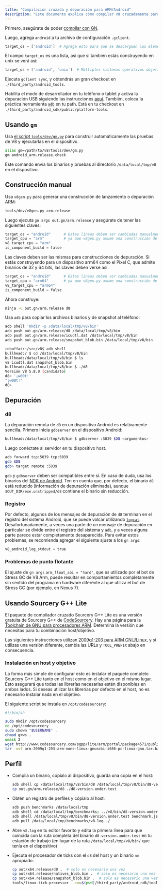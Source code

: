 ```yaml
---
title: "Compilación cruzada y depuración para ARM/Android"
description: "Este documento explica cómo compilar V8 cruzadamente para ARM/Android y cómo depurarlo."
---
```

Primero, asegúrate de poder [compilar con GN](/docs/build-gn).

Luego, agrega `android` a tu archivo de configuración `.gclient`.

```python
target_os = ['android']  # Agrega esto para que se descarguen los elementos de Android.
```

El campo `target_os` es una lista, así que si también estás construyendo en unix se verá así:

```python
target_os = ['android', 'unix']  # Múltiples sistemas operativos objetivo.
```

Ejecuta `gclient sync`, y obtendrás un gran checkout en `./third_party/android_tools`.

Habilita el modo de desarrollador en tu teléfono o tablet y activa la depuración USB siguiendo las instrucciones [aquí](https://developer.android.com/studio/run/device.html). También, coloca la práctica herramienta [`adb`](https://developer.android.com/studio/command-line/adb.html) en tu path. Está en tu checkout en `./third_party/android_sdk/public/platform-tools`.

## Usando `gm`

Usa [el script `tools/dev/gm.py`](/docs/build-gn#gm) para construir automáticamente las pruebas de V8 y ejecutarlas en el dispositivo.

```bash
alias gm=/path/to/v8/tools/dev/gm.py
gm android_arm.release.check
```

Este comando envía los binarios y pruebas al directorio `/data/local/tmp/v8` en el dispositivo.

## Construcción manual

Usa `v8gen.py` para generar una construcción de lanzamiento o depuración ARM:

```bash
tools/dev/v8gen.py arm.release
```

Luego ejecuta `gn args out.gn/arm.release` y asegúrate de tener las siguientes claves:

```python
target_os = "android"      # Estas líneas deben ser cambiadas manualmente
target_cpu = "arm"         # ya que v8gen.py asume una construcción de simulador.
v8_target_cpu = "arm"
is_component_build = false
```

Las claves deben ser las mismas para construcciones de depuración. Si estás construyendo para un dispositivo arm64 como el Pixel C, que admite binarios de 32 y 64 bits, las claves deben verse así:

```python
target_os = "android"      # Estas líneas deben ser cambiadas manualmente
target_cpu = "arm64"       # ya que v8gen.py asume una construcción de simulador.
v8_target_cpu = "arm64"
is_component_build = false
```

Ahora construye:

```bash
ninja -C out.gn/arm.release d8
```

Usa `adb` para copiar los archivos binarios y de snapshot al teléfono:

```bash
adb shell 'mkdir -p /data/local/tmp/v8/bin'
adb push out.gn/arm.release/d8 /data/local/tmp/v8/bin
adb push out.gn/arm.release/icudtl.dat /data/local/tmp/v8/bin
adb push out.gn/arm.release/snapshot_blob.bin /data/local/tmp/v8/bin
```

```bash
rebuffat:~/src/v8$ adb shell
bullhead:/ $ cd /data/local/tmp/v8/bin
bullhead:/data/local/tmp/v8/bin $ ls
v8 icudtl.dat snapshot_blob.bin
bullhead:/data/local/tmp/v8/bin $ ./d8
Versión V8 5.8.0 (candidato)
d8> '¡w00t!'
"¡w00t!"
d8>
```

## Depuración

### d8

La depuración remota de `d8` en un dispositivo Android es relativamente sencilla. Primero inicia `gdbserver` en el dispositivo Android:

```bash
bullhead:/data/local/tmp/v8/bin $ gdbserver :5039 $D8 <argumentos>
```

Luego conéctate al servidor en tu dispositivo host.

```bash
adb forward tcp:5039 tcp:5039
gdb $D8
gdb> target remote :5039
```

`gdb` y `gdbserver` deben ser compatibles entre sí. En caso de duda, usa los binarios del [NDK de Android](https://developer.android.com/ndk). Ten en cuenta que, por defecto, el binario `d8` está reducido (información de depuración eliminada), aunque `$OUT_DIR/exe.unstripped/d8` contiene el binario sin reducción.

### Registro

Por defecto, algunos de los mensajes de depuración de `d8` terminan en el registro del sistema Android, que se puede volcar utilizando [`logcat`](https://developer.android.com/studio/command-line/logcat). Desafortunadamente, a veces una parte de un mensaje de depuración en particular se divide entre el registro del sistema y `adb`, y a veces alguna parte parece estar completamente desaparecida. Para evitar estos problemas, se recomienda agregar el siguiente ajuste a los `gn args`:

```python
v8_android_log_stdout = true
```

### Problemas de punto flotante

El ajuste de `gn args` `arm_float_abi = "hard"`, que es utilizado por el bot de Stress GC de V8 Arm, puede resultar en comportamientos completamente sin sentido del programa en hardware diferente al que utiliza el bot de Stress GC (por ejemplo, en Nexus 7).

## Usando Sourcery G++ Lite

El paquete de compilador cruzado Sourcery G++ Lite es una versión gratuita de Sourcery G++ de [CodeSourcery](http://www.codesourcery.com/). Hay una página para la [Toolchain de GNU para procesadores ARM](http://www.codesourcery.com/sgpp/lite/arm). Determina la versión que necesitas para tu combinación host/objetivo.

Las siguientes instrucciones utilizan [2009q1-203 para ARM GNU/Linux](http://www.codesourcery.com/sgpp/lite/arm/portal/release858), y si utilizas una versión diferente, cambia las URLs y `TOOL_PREFIX` abajo en consecuencia.

### Instalación en host y objetivo

La forma más simple de configurar esto es instalar el paquete completo Sourcery G++ Lite tanto en el host como en el objetivo en el mismo lugar. Esto asegurará que todas las librerías necesarias estén disponibles en ambos lados. Si deseas utilizar las librerías por defecto en el host, no es necesario instalar nada en el objetivo.

El siguiente script se instala en `/opt/codesourcery`:

```bash
#!/bin/sh

sudo mkdir /opt/codesourcery
cd /opt/codesourcery
sudo chown "$USERNAME" .
chmod g+ws .
umask 2
wget http://www.codesourcery.com/sgpp/lite/arm/portal/package4571/public/arm-none-linux-gnueabi/arm-2009q1-203-arm-none-linux-gnueabi-i686-pc-linux-gnu.tar.bz2
tar -xvf arm-2009q1-203-arm-none-linux-gnueabi-i686-pc-linux-gnu.tar.bz2
```

## Perfil

- Compila un binario, cópialo al dispositivo, guarda una copia en el host:

    ```bash
    adb shell cp /data/local/tmp/v8/bin/d8 /data/local/tmp/v8/bin/d8-version.under.test
    cp out.gn/arm.release/d8 ./d8-version.under.test
    ```

- Obtén un registro de perfiles y cópialo al host:

    ```bash
    adb push benchmarks /data/local/tmp
    adb shell cd /data/local/tmp/benchmarks; ../v8/bin/d8-version.under.test run.js --prof
    adb shell /data/local/tmp/v8/bin/d8-version.under.test benchmark.js --prof
    adb pull /data/local/tmp/benchmarks/v8.log ./
    ```

- Abre `v8.log` en tu editor favorito y edita la primera línea para que coincida con la ruta completa del binario `d8-version.under.test` en tu estación de trabajo (en lugar de la ruta `/data/local/tmp/v8/bin/` que tenía en el dispositivo)

- Ejecuta el procesador de ticks con el `d8` del host y un binario `nm` apropiado:

    ```bash
    cp out/x64.release/d8 .  # solo es necesario una vez
    cp out/x64.release/natives_blob.bin .  # solo es necesario una vez
    cp out/x64.release/snapshot_blob.bin .  # solo es necesario una vez
    tools/linux-tick-processor --nm=$(pwd)/third_party/android_ndk/toolchains/arm-linux-androideabi-4.9/prebuilt/linux-x86_64/bin/arm-linux-androideabi-nm
    ```
